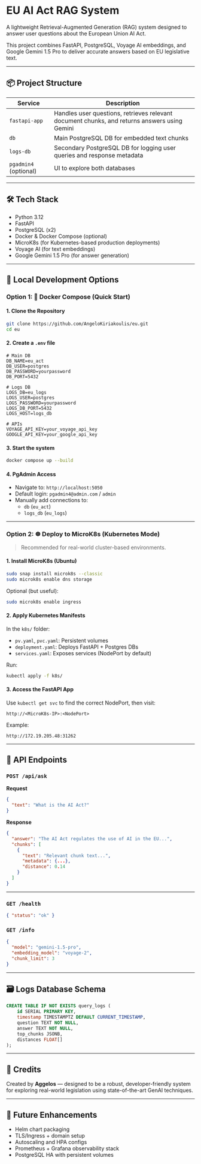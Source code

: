 # EU AI Act RAG System

A lightweight Retrieval-Augmented Generation (RAG) system designed to answer user questions about the European Union AI Act.

This project combines FastAPI, PostgreSQL, Voyage AI embeddings, and Google Gemini 1.5 Pro to deliver accurate answers based on EU legislative text.

---

## 📦 Project Structure

| Service         | Description |
|-----------------|-------------|
| `fastapi-app`   | Handles user questions, retrieves relevant document chunks, and returns answers using Gemini |
| `db`            | Main PostgreSQL DB for embedded text chunks |
| `logs-db`       | Secondary PostgreSQL DB for logging user queries and response metadata |
| `pgadmin4` (optional) | UI to explore both databases |

---

## 🛠️ Tech Stack

- Python 3.12
- FastAPI
- PostgreSQL (x2)
- Docker & Docker Compose (optional)
- MicroK8s (for Kubernetes-based production deployments)
- Voyage AI (for text embeddings)
- Google Gemini 1.5 Pro (for answer generation)

---

## 🚀 Local Development Options

### Option 1: 🐳 Docker Compose (Quick Start)

#### 1. Clone the Repository

```bash
git clone https://github.com/AngeloKiriakoulis/eu.git
cd eu
```

#### 2. Create a `.env` file

```env
# Main DB
DB_NAME=eu_act
DB_USER=postgres
DB_PASSWORD=yourpassword
DB_PORT=5432

# Logs DB
LOGS_DB=eu_logs
LOGS_USER=postgres
LOGS_PASSWORD=yourpassword
LOGS_DB_PORT=5432
LOGS_HOST=logs_db

# APIs
VOYAGE_API_KEY=your_voyage_api_key
GOOGLE_API_KEY=your_google_api_key
```

#### 3. Start the system

```bash
docker compose up --build
```

#### 4. PgAdmin Access

- Navigate to: `http://localhost:5050`
- Default login: `pgadmin4@admin.com` / `admin`
- Manually add connections to:
  - `db` (`eu_act`)
  - `logs_db` (`eu_logs`)

---

### Option 2: ☸️ Deploy to MicroK8s (Kubernetes Mode)

> Recommended for real-world cluster-based environments.

#### 1. Install MicroK8s (Ubuntu)

```bash
sudo snap install microk8s --classic
sudo microk8s enable dns storage
```

Optional (but useful):

```bash
sudo microk8s enable ingress
```

#### 2. Apply Kubernetes Manifests

In the `k8s/` folder:

- `pv.yaml`, `pvc.yaml`: Persistent volumes
- `deployment.yaml`: Deploys FastAPI + Postgres DBs
- `services.yaml`: Exposes services (NodePort by default)

Run:

```bash
kubectl apply -f k8s/
```

#### 3. Access the FastAPI App

Use `kubectl get svc` to find the correct NodePort, then visit:

```text
http://<MicroK8s-IP>:<NodePort>
```

Example:

```
http://172.19.205.48:31262
```

---

## 🔌 API Endpoints

### `POST /api/ask`

**Request**

```json
{
  "text": "What is the AI Act?"
}
```

**Response**

```json
{
  "answer": "The AI Act regulates the use of AI in the EU...",
  "chunks": [
    {
      "text": "Relevant chunk text...",
      "metadata": {...},
      "distance": 0.14
    }
  ]
}
```

---

### `GET /health`

```json
{ "status": "ok" }
```

### `GET /info`

```json
{
  "model": "gemini-1.5-pro",
  "embedding_model": "voyage-2",
  "chunk_limit": 3
}
```

---

## 🗃️ Logs Database Schema

```sql
CREATE TABLE IF NOT EXISTS query_logs (
    id SERIAL PRIMARY KEY,
    timestamp TIMESTAMPTZ DEFAULT CURRENT_TIMESTAMP,
    question TEXT NOT NULL,
    answer TEXT NOT NULL,
    top_chunks JSONB,
    distances FLOAT[]
);
```

---

## 🙌 Credits

Created by **Aggelos** — designed to be a robust, developer-friendly system for exploring real-world legislation using state-of-the-art GenAI techniques.

---

## 🧠 Future Enhancements

- Helm chart packaging
- TLS/Ingress + domain setup
- Autoscaling and HPA configs
- Prometheus + Grafana observability stack
- PostgreSQL HA with persistent volumes
